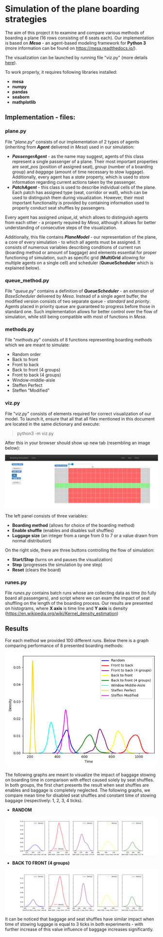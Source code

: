 #  Simulation of the plane boarding strategies

The aim of this project it to examine and compare various methods of boarding a plane (16 rows consisting of 6 seats each).
Our implementation is based on ***Mesa*** - an agent-based modeling framework for **Python 3** (more information can be found
on https://mesa.readthedocs.io/).

The visualization can be launched by running file "viz.py" (more details [here](#vizpy)).

To work properly, it requires following libraries installed:
 - **mesa** 
 - **numpy**
 - **pandas**
 - **seaborn**
 - **mathplotlib**


## Implementation - files:

### plane.py

File "*plane.py*" consists of our implementation of 2 types of agents (inheriting from ***Agent*** delivered in *Mesa*) used in our simulation:
 - ***PassengerAgent*** - as the name may suggest, agents of this class represent a single passenger of a plane. 
 Their most important properties are *seat_pos* (position of assigned seat), *group* (number of a boarding group)
 and *baggage* (amount of time necessary to stow luggage). Additionally, every agent has a *state* property, which is 
 used to store information regarding current actions taken by the passenger.  
 - ***PatchAgent*** - this class is used to describe individual cells of the plane. Each patch has assigned type 
 (seat, corridor or wall), which can be used to distinguish them during visualization. However, their most important 
 functionality is provided by containing information used to properly conduct seat shuffles by passengers.
 
 Every agent has assigned *unique_id*, which allows to distinguish agents from each other - a property required 
 by *Mesa*, although it allows for better understanding of consecutive steps of the visualization.
 
 Additionally, this file contains ***PlaneModel*** - our representation of the plane, a core of every simulation - to which
 all agents must be assigned. It consists of numerous variables describing conditions of current run (boarding method or amount of baggage)
 and elements essential for proper functioning of simulation, such as specific grid (**MultiGrid** allowing for multiple agents on a single cell) 
 and scheduler (**QueueScheduler** which is explained below).


### queue_method.py

File "*queue.py*" contains a definition of ***QueueScheduler*** - an extension of *BaseScheduler* delivered by *Mesa*.
Instead of a single agent buffer, the modified version consists of two separate queue - *standard* and *priority*.
Agents placed in priority queue are guaranteed to progress before those in standard one.
Such implementation allows for better control over the flow of simulation, while still being compatible
with most of functions in *Mesa*.

### methods.py

File "*methods.py*" consists of 8 functions representing boarding methods which we are meant to simulate:

 - Random order
 - Back to front
 - Front to back
 - Back to front (4 groups)
 - Front to back (4 groups)
 - Window-middle-aisle
 - Steffen Perfect
 - Steffen "Modified"

### viz.py
File "*viz.py*" consists of elements required for correct visualization of our model. To launch it, ensure that all that 
all files mentioned in this document are located in the same dictionary and execute:

>python3  -m  viz.py

After this in your browser should show up new tab (resembling an image below):

![](graphs/webpage.png)
<br><br>
The left panel consists of three variables:
 - **Boarding method** (allows for choice of the boarding method)
 - **Enable shuffle** (enables and disables suit shuffles)
 - **Luggage size** (an integer from a range from 0 to 7 or a value drawn from normal distribution)

On the right side, there are three buttons controlling the flow of simulation:
 - **Start/Stop** (turns on and pauses the visualization)
 - **Step** (progresses the simulation by one step)
 - **Reset** (clears the board)
 


### runes.py
File *runes.py* contains batch runs whose are collecting data as time (to fully board all passengers),
and script where we can exam the impact of seat shuffling on the length of the boarding process.
Our results are presented on histograms, where **X axis** is time line 
and **Y axis** is density (https://en.wikipedia.org/wiki/Kernel_density_estimation)

## Results
For each method we provided 100 different runs.
Below there is a graph comparing performance of 8 presented boarding methods: 

![](graphs/MainPlot.png)

The following graphs are meant to visualize the impact of baggage stowing on boarding time in comparison
with effect caused solely by seat shuffles. In both groups, the first chart presents the result when seat shuffles are 
enables and baggage is completely neglected. The following graphs, we compare mean time for disabled seat shuffles and
constant time of stowing baggage (respectively: 1, 2, 3, 4 ticks).

 - **RANDOM**
 
![](graphs/Test1.png)

 - **BACK TO FRONT (4 groups)**
 
![](graphs/Test2.png)

It can be noticed that baggage and seat shuffles have similar impact when time of stowing luggage is equal to 3 ticks in 
both experiments - with further increase of this value influence of baggage increases significantly.

